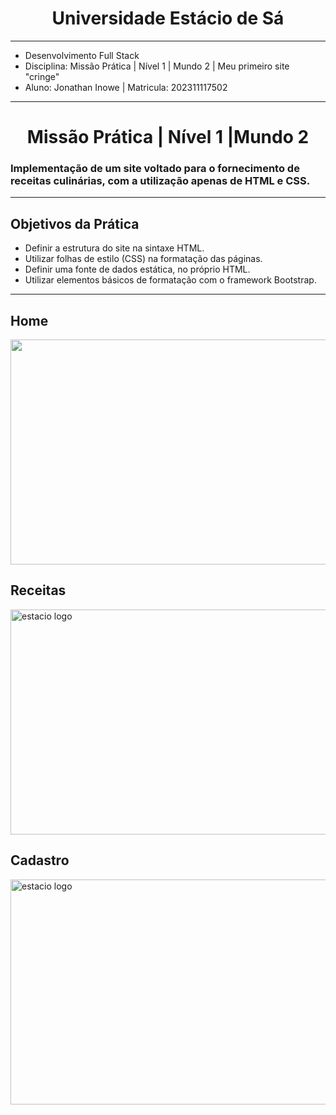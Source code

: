
<!-- PROJECT LOGO -->
<div align="center">
   <a href="https://github.com/othneildrew/Best-README-Template">
   </a>
    <h1 align="center"> Universidade Estácio de Sá </h1>
     <hr>
</div> 

* Desenvolvimento Full Stack
* Disciplina: Missão Prática | Nível 1 | Mundo 2 | Meu primeiro site "cringe"
* Aluno: Jonathan Inowe | Matricula: 202311117502
<hr>
 <h1 align="center"> Missão Prática | Nível 1 |Mundo 2 </h1>
 <h3 align="left" >Implementação de um site voltado para o fornecimento de receitas culinárias, com a
utilização apenas de HTML e CSS. </h3> 

 <hr>

 <h2>Objetivos da Prática </h2>

* Definir a estrutura do site na sintaxe HTML.
* Utilizar folhas de estilo (CSS) na formatação das páginas.
* Definir uma fonte de dados estática, no próprio HTML.
* Utilizar elementos básicos de formatação com o framework Bootstrap.
  
<hr>

<h2>Home</h2>
  <a href="https://github.com/joninowe/meu_primeiro_site_cringe/blob/main/Screenshot_1.jpg">
      <img src="https://github.com/joninowe/meu_primeiro_site_cringe/blob/main/Screenshot_1.jpg" width="540" height="360">
  </a>
  
<h2> Receitas </h2>
  <a href="https://github.com/joninowe/meu_primeiro_site_cringe/blob/main/Screenshot_2.jpg">
      <img src="https://github.com/joninowe/meu_primeiro_site_cringe/blob/main/Screenshot_2.jpg" alt="estacio logo" width="540" height="360">
  </a>

<h2> Cadastro </h2>
  <a href="https://github.com/joninowe/meu_primeiro_site_cringe/blob/main/Screenshot_3.jpg">
      <img src="https://github.com/joninowe/meu_primeiro_site_cringe/blob/main/Screenshot_3.jpg" alt="estacio logo" width="540" height="360">
  </a>
